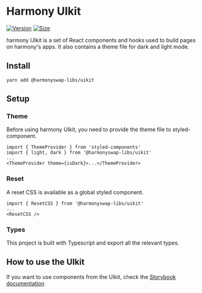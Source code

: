 # Harmony UIkit

[![Version](https://img.shields.io/npm/v/@harmonyswap-libs/uikit)](https://www.npmjs.com/package/@harmonyswap-libs/uikit) [![Size](https://img.shields.io/bundlephobia/min/@harmonyswap-libs/uikit)](https://www.npmjs.com/package/@harmonyswap-libs/uikit)

harmony UIkit is a set of React components and hooks used to build pages on harmony's apps. It also contains a theme file for dark and light mode.

## Install

`yarn add @harmonyswap-libs/uikit`

## Setup

### Theme

Before using harmony UIkit, you need to provide the theme file to styled-component.

```
import { ThemeProvider } from 'styled-components'
import { light, dark } from '@harmonyswap-libs/uikit'
...
<ThemeProvider theme={isDark}>...</ThemeProvider>
```

### Reset

A reset CSS is available as a global styled component.

```
import { ResetCSS } from '@harmonyswap-libs/uikit'
...
<ResetCSS />
```

### Types

This project is built with Typescript and export all the relevant types.

## How to use the UIkit

If you want to use components from the UIkit, check the [Storybook documentation](https://harmonyswap.github.io/harmony-uikit/)

